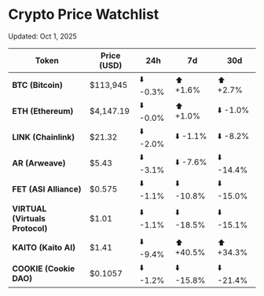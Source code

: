 # Crypto Price Watchlist  
Updated: Oct 1, 2025  

| Token | Price (USD) | 24h | 7d | 30d |
|-------|-------------|----------------|----------------|----------------|
| **BTC (Bitcoin)** | $113,945 | ⬇️ -0.3% | ⬆️ +1.6% | ⬆️ +2.7% |
| **ETH (Ethereum)** | $4,147.19 | ⬇️ -0.0% | ⬆️ +1.0% | ⬇️ -1.0% |
| **LINK (Chainlink)** | $21.32 | ⬇️ -2.0% | ⬇️ -1.1% | ⬇️ -8.2% |
| **AR (Arweave)** | $5.43 | ⬇️ -3.1% | ⬇️ -7.6% | ⬇️ -14.4% |
| **FET (ASI Alliance)** | $0.575 | ⬇️ -1.1% | ⬇️ -10.8% | ⬇️ -15.0% |
| **VIRTUAL (Virtuals Protocol)** | $1.01 | ⬇️ -1.1% | ⬇️ -18.5% | ⬇️ -15.1% |
| **KAITO (Kaito AI)** | $1.41 | ⬇️ -9.4% | ⬆️ +40.5% | ⬆️ +34.3% |
| **COOKIE (Cookie DAO)** | $0.1057 | ⬇️ -1.2% | ⬇️ -15.8% | ⬇️ -21.4% |
